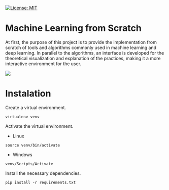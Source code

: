 [![License: MIT](https://img.shields.io/badge/License-MIT-yellow.svg)](https://opensource.org/licenses/MIT)

# Machine Learning from Scratch

At first, the purpose of this project is to provide the implementation from scratch of tools and algorithms commonly used in machine learning and deep learning. In parallel to the algorithms, an interface is developed for the theoretical visualization and explanation of the practices, making it a more interactive environment for the user.

![](https://github.com/paulosantosneto/deep-learning-algorithms-from-scratch/blob/main/interface.gif)

# Instalation

Create a virtual environment.
```
virtualenv venv
```
Activate the virtual environment.
- Linux
```
source venv/bin/activate
```
- Windows
```
venv/Scripts/Activate
```
Install the necessary dependencies.
```
pip install -r requirements.txt
```

